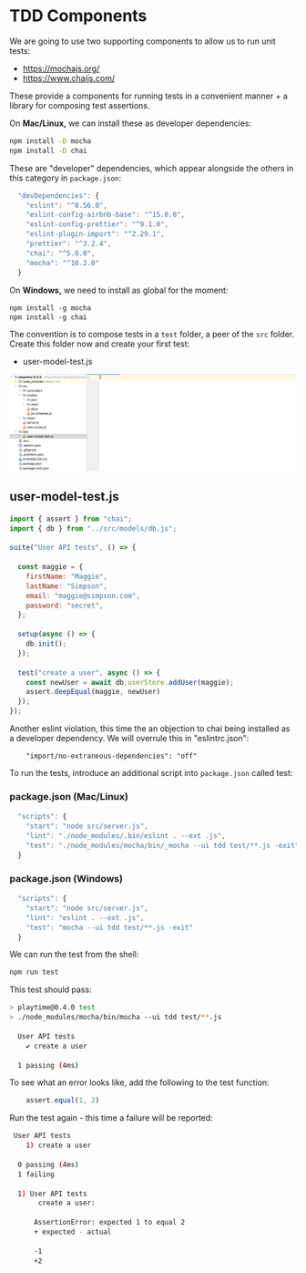 # TDD Components

We are going to use two supporting components to allow us to run unit tests:

- <https://mochajs.org/>
- https://www.chaijs.com/

These provide a components for running tests in a convenient manner + a library for composing test assertions.

On **Mac/Linux,** we can install these as developer dependencies:

~~~bash
npm install -D mocha
npm install -D chai
~~~

These are "developer" dependencies, which appear alongside the others in this category in `package.json`:

~~~javascript
  "devDependencies": {
    "eslint": "^8.56.0",
    "eslint-config-airbnb-base": "^15.0.0",
    "eslint-config-prettier": "^9.1.0",
    "eslint-plugin-import": "^2.29.1",
    "prettier": "^3.2.4",
    "chai": "^5.0.0",
    "mocha": "^10.2.0"
  }
~~~

On **Windows,** we need to install as global for the moment:

~~~
npm install -g mocha
npm install -g chai
~~~

The convention is to compose tests in a `test` folder, a peer of the `src` folder. Create this folder now and create your first test:

- user-model-test.js

![](img/01.png)

## user-model-test.js

~~~javascript
import { assert } from "chai";
import { db } from "../src/models/db.js";

suite("User API tests", () => {

  const maggie = {
    firstName: "Maggie",
    lastName: "Simpson",
    email: "maggie@simpson.com",
    password: "secret",
  };

  setup(async () => {
    db.init();
  });

  test("create a user", async () => {
    const newUser = await db.userStore.addUser(maggie);
    assert.deepEqual(maggie, newUser)
  });
});
~~~

Another eslint violation, this time the an objection to chai being installed as a developer dependency. We will overrule this in "eslintrc.json":

~~~
    "import/no-extraneous-dependencies": "off"
~~~

To run the tests, introduce an additional script into `package.json` called test:

### package.json (Mac/Linux)

~~~javascript
  "scripts": {
    "start": "node src/server.js",
    "lint": "./node_modules/.bin/eslint . --ext .js",
    "test": "./node_modules/mocha/bin/_mocha --ui tdd test/**.js -exit"
  }
~~~

### package.json (Windows)

~~~javascript
  "scripts": {
    "start": "node src/server.js",
    "lint": "eslint . --ext .js",
    "test": "mocha --ui tdd test/**.js -exit"
  }
~~~

We can run the test from the shell:

~~~bash
npm run test
~~~

This test should pass:

~~~bash
> playtime@0.4.0 test
> ./node_modules/mocha/bin/mocha --ui tdd test/**.js

  User API tests
    ✔ create a user

  1 passing (4ms)
~~~

To see what an error looks like, add the following to the test function:

~~~javascript
    assert.equal(1, 2)
~~~

Run the test again - this time a failure will be reported:

~~~bash
 User API tests
    1) create a user

  0 passing (4ms)
  1 failing

  1) User API tests
       create a user:

      AssertionError: expected 1 to equal 2
      + expected - actual

      -1
      +2
~~~


